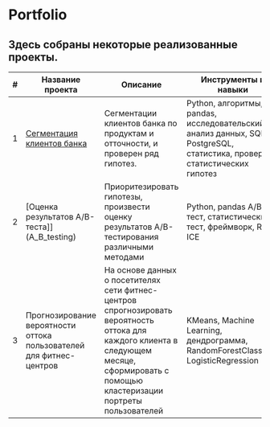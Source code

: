 # Portfolio
## Здесь собраны некоторые реализованные проекты.
| # | Название проекта | Описание | Инструменты и навыки |
|---|-------|----|-----|
| 1 | [Сегментация клиентов банка](Bank_client_clustering) | Сегментации клиентов банка по продуктам и отточности, и проверен ряд гипотез. | Python, алгоритмы, pandas, исследовательский анализ данных, SQL, PostgreSQL, статистика, проверка статистических гипотез|
|2|[Оценка результатов A/B-теста]](A_B_testing)|Приоритезировать гипотезы, произвести оценку результатов A/B-тестирования различными методами| Python, pandas A/B-тест, статистический тест, фреймворк, RICE, ICE|
|3|Прогнозирование вероятности оттока пользователей для фитнес-центров|На основе данных о посетителях сети фитнес-центров спрогнозировать вероятность оттока для каждого клиента в следующем месяце, сформировать с помощью кластеризации портреты пользователей|KMeans, Machine Learning, дендрограмма, RandomForestClassifier, LogisticRegression|
